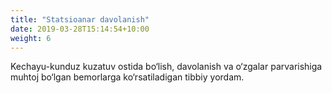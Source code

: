 ```yaml
---
title: "Statsioanar davolanish"
date: 2019-03-28T15:14:54+10:00
weight: 6
---
```


Kechayu-kunduz kuzatuv ostida bo‘lish, davolanish va o‘zgalar parvarishiga muhtoj bo‘lgan bemorlarga ko‘rsatiladigan tibbiy yordam.
